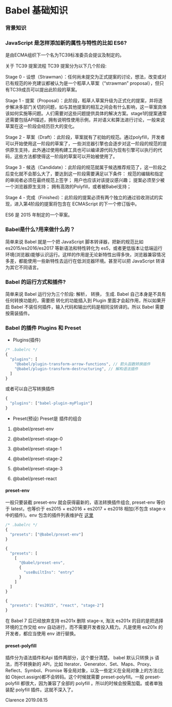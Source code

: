 # Babel 基础知识

### 背景知识

### JavaScript 是怎样添加新的属性与特性的比如 ES6?

是由ECMA组织下一个名为TC39标准委员会提议及制定的。

关于 TC39 提案流程
TC39 提案分为以下几个阶段:

Stage 0 - 设想（Strawman）：任何尚未提交为正式提案的讨论，想法，改变或对已有规范的补充建议都被认为是一个稻草人草案（“strawman” proposal），但只有TC39成员可以提出此阶段的草案。

Stage 1 - 提案（Proposal）：此阶段，稻草人草案升级为正式化的提案，并将逐步解决多部门关切的问题，如与其他提案的相互之间会有什么影响，这一草案具体该如何实施等问题。人们需要对这些问题提供具体的解决方案。stage1的提案通常还需要包括API描述，拥有说明性使用示例，并对语义和算法进行讨论，一般来说草案在这一阶段会经历巨大的变化。

Stage 2 - 草案（Draft）：此阶段，草案就有了初始的规范。通过polyfill，开发者可以开始使用这一阶段的草案了，一些浏览器引擎也会逐步对这一阶段的规范的提供原生支持，此外通过使用构建工具也可以编译源代码为现有引擎可以执行的代码，这些方法都使得这一阶段的草案可以开始被使用了。

Stage 3 - 候选（Candidate）：此阶段的规范就属于候选推荐规范了，这一阶段之后变化就不会那么大了，要达到这一阶段需要满足以下条件：
规范的编辑和指定的审阅者必须在最终规范上签字；
用户也应该对该提议感兴趣；
提案必须至少被一个浏览器原生支持；
拥有高效的Polyfill，或者被Babel支持；

Stage 4 - 完成（Finished）：此阶段的提案必须有两个独立的通过验收测试的实现，进入第4阶段的提案将包含在 ECMAScript 的下一个修订版中。

ES6 是 2015 年制定的一个草案。

### Babel是什么?用来做什么的？

简单来说 Babel 就是一个把 JavaScript 脚本转译器，把新的规范比如 es2015/es2016/es2017 等新语法和特性转化为 es5，或者更低版本让低端运行环境(浏览器)能够认识运行。这样的作用是无论新特性出得多快，浏览器兼容情况多差，都能使用一些新特性去运行在低浏览器环境。甚至可以把 JavaScript 转译为其它不同语言。

### Babel 的运行方式和插件?

简单来说 Babel 运行分为三个阶段: 解析， 转换， 生成.
Babel 自己本身是不具有任何转换功能的，需要把 转化的功能插入到 Plugin 里面才会起作用，所以如果开启 Babel 不装任何插件，输入代码和输出代码是相同没转译的。所以 Babel 需要按需装插件。

### Babel 的插件 Plugins 和 Preset

- Plugins(插件)

```js
/* .babelrc */
{
  "plugins": [
    "@babel/plugin-transform-arrow-functions", // 箭头函数转换插件
    "@babel/plugin-transform-destructuring", // 解构语法插件
  ]
}

```
或者可以自己写转换插件

```js
{
  "plugins": ["babel-plugin-myPlugin"]
}
```

- Preset(预设) Preset是 插件的组合

1. @babel/preset-env

2. @babel/preset-stage-0

3. @babel/preset-stage-1

4. @babel/preset-stage-2

5. @babel/preset-stage-3

6. @babel/preset-react


#### **preset-env**

一般只要装截 preset-env 就会获得最新的，语法转换插件组合, preset-env 等价于 latest，也等价于 es2015 + es2016 + es2017 + es2018 相加(不包含 stage-x 中的插件)。env 包含的插件列表维护在 [这里](https://github.com/babel/babel-preset-env/blob/master/data/plugin-features.js)

```js
/* .babelrc */
{
  "presets": ["@babel/preset-env"]    
}

```

```js
{
  "presets": [
    [
      "@babel/preset-env",
      {
        "useBuiltIns": "entry"
      }
    ]
  ]
}
```


```js
{
  "presets": ["es2015", "react", "stage-2"]
}
```

在 Babel 7 后已经放弃支持 es201x 删除 stage-x, 淘汰 es201x 的目的是把选择环境的工作交给 env 自动进行，而不需要开发者投入精力。凡是使用 es201x 的开发者，都应当使用 env 进行替换。


#### **preset-polyfill**
插件分为语法插件和Api 插件两部分，这个要分清楚。
babel 默认只转换 js 语法，而不转换新的 API，比如 Iterator、Generator、Set、Maps、Proxy、Reflect、Symbol、Promise 等全局对象，以及一些定义在全局对象上的方法(比如 Object.assign)都不会转码。这个时候就需要 preset-polyfill。一般 preset-polyfill 都很大，因为兼容了全部的 polyfill 。所以的时候会按需加载。或者单独装配 polyfill 插件。这就不深入了。


<!-- ### Babel运行模块

1. babel-core 看名字就知道，babel-core是作为babel的核心存在，babel的核心api都在这个模块里面.

2. babel-cli 顾名思义，cli 就是命令行工具。安装了 babel-cli 就能够在命令行中使用 babel 命令来编译文件。

 -->





Clarence 2019.08.15

